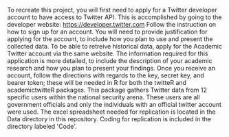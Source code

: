 To recreate this project, you will first need to apply for a Twitter developer account to have access to Twitter API. This is accomplished by going to the developer website: https://developer.twitter.com Follow the instruction on how to sign up for an account. You will need to provide justification for applying for the account, to include how you plan to use and present the collected data. To be able to retreive historical data, apply for the Academic Twitter account via the same website. The information required for this application is more detailed, to include the description of your academic research and how you plan to present your findings. 
Once you receive an account, follow the directions with regards to the key, secret key, and bearer token; these will be needed in R for both the twitteR and academictwitteR packages.
This package gathers Twitter data from 12 specific users within the national security arena. These users are all government officials and only the individuals with an official twitter account were used. The excel spreadsheet needed for replication is located in the Data directory in this repository.
Coding for replication is included in the directory labeled 'Code'. 
